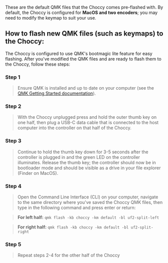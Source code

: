 These are the default QMK files that the Choccy comes pre-flashed with. By default, the Choccy is configured for **MacOS and two encoders**; you may need to modify the keymap to suit your use.

## How to flash new QMK files (such as keymaps) to the Choccy:

The Choccy is configured to use QMK's bootmagic lite feature for easy flashing. After you've modified the QMK files and are ready to flash them to the Choccy, follow these steps:

### Step 1
>Ensure QMK is installed and up to date on your computer (see the [QMK Getting Started documentation](https://github.com/qmk/qmk_firmware/blob/master/docs/newbs_getting_started.md)).
  
### Step 2
>With the Choccy unplugged press and hold the outer thumb key on one half, then plug a USB-C data cable that is connected to the host computer into the controller on that half of the Choccy.
  
### Step 3
>Continue to hold the thumb key down for 3-5 seconds after the controller is plugged in and the green LED on the controller illuminates. Release the thumb key; the controller should now be in bootloader mode and should be visible as a drive in your file explorer (Finder on MacOS).
  
### Step 4
>Open the Command Line Interface (CLI) on your computer, navigate to the same directory where you've saved the Choccy QMK files, then type in the following command and press enter or return:

>**For left half:**
```qmk flash -kb choccy -km default -bl uf2-split-left```

>**For right half:**
```qmk flash -kb choccy -km default -bl uf2-split-right```

### Step 5
>Repeat steps 2-4 for the other half of the Choccy
